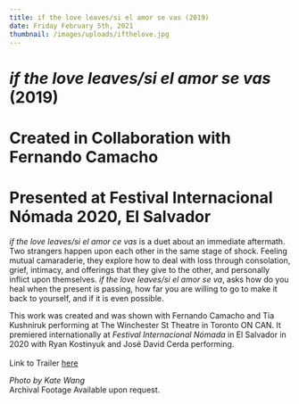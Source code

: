 ```yaml
---
title: if the love leaves/si el amor se vas (2019)
date: Friday February 5th, 2021
thumbnail: /images/uploads/ifthelove.jpg
---
```

# *if the love leaves/si el amor se vas* (2019)

# Created in Collaboration with Fernando Camacho

# Presented at Festival Internacional Nómada 2020, El Salvador

*if the love leaves/si el amor ce vas* is a duet about an immediate aftermath. Two strangers happen upon each other in the same stage of shock. Feeling mutual camaraderie, they explore how to deal with loss through consolation, grief, intimacy, and offerings that they give to the other, and personally inflict upon themselves. *if the love leaves/si el amor se va*, asks how do you heal when the present is passing, how far you are willing to go to make it back to yourself, and if it is even possible. 

This work was created and was shown with Fernando Camacho and Tia Kushniruk performing at The Winchester St Theatre in Toronto ON CAN. It premiered internationally at *Festival Internacional Nómada* in El Salvador in 2020 with Ryan Kostinyuk and José David Cerda performing.\
\
Link to Trailer [here](https://youtu.be/a8u7n0jl2PE)

*Photo by Kate Wang*\
Archival Footage Available upon request.